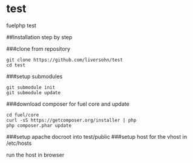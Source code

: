 # test
fuelphp test

##Installation step by step

###clone from repository
```
git clone https://github.com/liversohn/test
cd test
```

###setup submodules
```
git submodule init
git submodule update
```

###download composer for fuel core and update
```
cd fuel/core
curl -sS https://getcomposer.org/installer | php
php composer.phar update
```

###setup apache docroot into test/public
###setup host for the vhost in /etc/hosts

run the host in browser